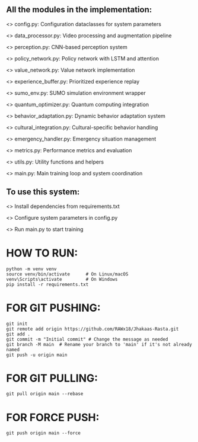 ## **All the modules in the implementation:**


<> config.py: Configuration dataclasses for system parameters

<> data_processor.py: Video processing and augmentation pipeline

<> perception.py: CNN-based perception system

<> policy_network.py: Policy network with LSTM and attention

<> value_network.py: Value network implementation

<> experience_buffer.py: Prioritized experience replay

<> sumo_env.py: SUMO simulation environment wrapper

<> quantum_optimizer.py: Quantum computing integration

<> behavior_adaptation.py: Dynamic behavior adaptation system

<> cultural_integration.py: Cultural-specific behavior handling

<> emergency_handler.py: Emergency situation management

<> metrics.py: Performance metrics and evaluation

<> utils.py: Utility functions and helpers

<> main.py: Main training loop and system coordination

## **To use this system:**


<> Install dependencies from requirements.txt

<> Configure system parameters in config.py

<> Run main.py to start training


# HOW TO RUN:
```
python -m venv venv
source venv/bin/activate      # On Linux/macOS
venv\Scripts\activate         # On Windows
pip install -r requirements.txt
```

# FOR GIT PUSHING:
```
git init
git remote add origin https://github.com/RAWx18/Jhakaas-Rasta.git
git add .
git commit -m "Initial commit" # Change the message as needed
git branch -M main  # Rename your branch to 'main' if it's not already named
git push -u origin main
```

# FOR GIT PULLING:
```
git pull origin main --rebase
```

# FOR FORCE PUSH:
```
git push origin main --force
```